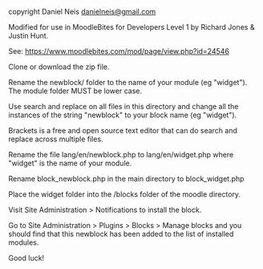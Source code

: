  copyright  Daniel Neis <danielneis@gmail.com>

 Modified for use in MoodleBites for Developers Level 1
 by Richard Jones & Justin Hunt.

 See: https://www.moodlebites.com/mod/page/view.php?id=24546

 Clone or download the zip file.

Rename the newblock/ folder to the name of your module (eg "widget").
The module folder MUST be lower case.

Use search and replace on all files in this directory and change
all the instances of the string "newblock" to your block name
(eg "widget").

Brackets is a free and open source text editor that can do search and replace
across multiple files.

Rename the file lang/en/newblock.php to lang/en/widget.php
where "widget" is the name of your module.

Rename block_newblock.php
in the main directory to block_widget.php

Place the widget folder into the /blocks folder of the moodle
directory.

Visit Site Administration > Notifications to install the block.

Go to Site Administration > Plugins > Blocks > Manage blocks
and you should find that this newblock has been added to the list of
installed modules.

Good luck!